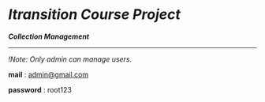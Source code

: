 # _Itransition Course Project_ 
***_Collection Management_***                           
<hr/>

*!Note: Only admin can manage users.*

**mail** : admin@gmail.com

**password** : root123
